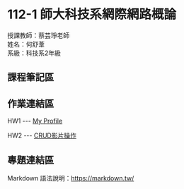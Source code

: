 # 112-1 師大科技系網際網路概論

授課教師：蔡芸琤老師  
姓名：何舒葦  
系級：科技系2年級  

## 課程筆記區  

## 作業連結區  
HW1 --- <a href='https://ho-shu-wei.github.io/my-web-W1/'>My Profile </a> 
  
HW2 --- <a href='https://youtu.be/hzqNDnoR4no'>CRUD影片操作</a>
## 專題連結區

Markdown 語法說明：https://markdown.tw/
